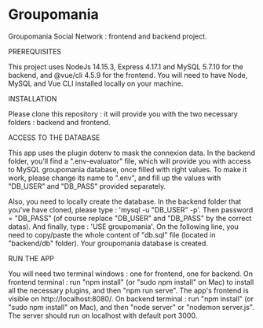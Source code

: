 # Groupomania
Groupomania Social Network : frontend and backend project.

PREREQUISITES

This project uses NodeJs 14.15.3, Express 4.17.1 and MySQL 5.7.10 for the backend, and @vue/cli 4.5.9 for the frontend. You will need to have Node, MySQL and Vue CLI installed locally on your machine.

INSTALLATION

Please clone this repository : it will provide you with the two necessary folders : backend and frontend.

ACCESS TO THE DATABASE

This app uses the plugin dotenv to mask the connexion data. In the backend folder, you'll find a ".env-evaluator" file, which will provide you with access to MySQL groupomania database, once filled with right values. To make it work, please change its name to ".env", and fill up the values with "DB_USER" and "DB_PASS" provided separately. 

Also, you need to locally create the database.
In the backend folder that you've have cloned, please type : 'mysql -u "DB_USER" -p'. Then password = "DB_PASS" (of course replace "DB_USER" and "DB_PASS" by the correct datas). And finally, type : 'USE groupomania'. 
On the following line, you need to copy/paste the whole content of "db.sql" file (located in "backend/db" folder). Your groupomania database is created.

RUN THE APP

You will need two terminal windows : one for frontend, one for backend. 
On frontend terminal : run "npm install" (or "sudo npm install" on Mac) to install all the necessary plugins, and then "npm run serve". The app's frontend is visible on http://localhost:8080/. 
On backend terminal : run "npm install" (or "sudo npm install" on Mac), and then "node server" or "nodemon server.js". The server should run on localhost with default port 3000.
